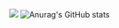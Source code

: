 
<a href="https://www.notion.so/808c8896167c4318a8095e780e7899da" target="_blank"><img src="https://img.shields.io/badge/notion-000000?style=social&logo=notion&logoColor=#000000"/></a>
![Anurag's GitHub stats](https://github-readme-stats.vercel.app/api?username=qlfkslzk@hs.ac.kr&show_icons=true&theme=radical)
